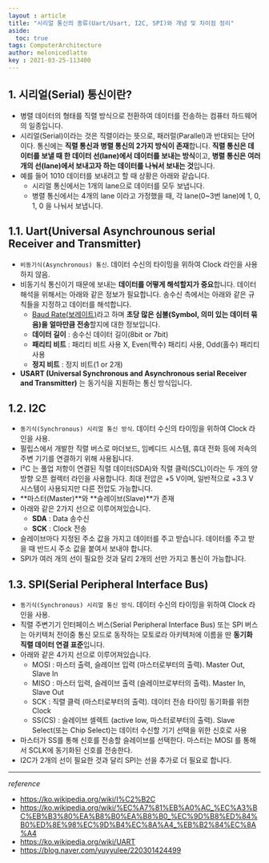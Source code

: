 ```yaml
---
layout : article
title: "시리얼 통신의 종류(Uart/Usart, I2C, SPI)와 개념 및 차이점 정리"
aside:
  toc: true
tags: ComputerArchitecture
author: melonicedlatte  
key : 2021-03-25-113400
---
```


## 1. 시리얼(Serial) 통신이란?

- 병렬 데이터의 형태를 직렬 방식으로 전환하여 데이터를 전송하는 컴퓨터 하드웨어의 일종입니다.
- 시리얼(Serial)이라는 것은 직렬이라는 뜻으로, 패러럴(Parallel)과 반대되는 단어이다. 통신에는 **직렬 통신과 병렬 통신의 2가지 방식이 존재**합니다. **직렬 통신은 데이터를 보낼 때 한 데이터 선(lane)에서 데이터를 보내는 방식**이고, **병렬 통신은 여러 개의 선(lane)에서 보내고자 하는 데이터를 나눠서 보내는 것**입니다.
- 예를 들어 1010 데이터를 보내려고 할 때 상황은 아래와 같습니다.
  - 시리얼 통신에서는 1개의 lane으로 데이터를 모두 보냅니다.
  - 병렬 통신에서는 4개의 lane 이라고 가정했을 때, 각 lane(0~3번 lane)에 1, 0, 1, 0 을 나눠서 보냅니다.

## 1.1. Uart(Universal Asynchrounous serial Receiver and Transmitter)

- `비동기식(Asynchronous) 통신`. 데이터 수신의 타이밍을 위하여 Clock 라인을 사용하지 않음.
- 비동기식 통신이기 때문에 보내는 **데이터를 어떻게 해석할지가 중요**합니다. 데이터 해석을 위해서는 아래와 같은 정보가 필요합니다. 송수신 측에서는 아래와 같은 규칙들을 지정하고 데이터를 해석합니다. 
  - [Baud Rate(보레이트)](http://melonicedlatte.com/2020/04/28/204700.html)라고 하며 **초당 많은 심볼(Symbol, 의미 있는 데이터 묶음)을 얼마만큼 전송**할지에 대한 정보입니다. 
  - **데이터 길이** : 송수신 데이터 길이(8bit or 7bit)
  - **패리티 비트** : 패리티 비트 사용 X, Even(짝수) 패리티 사용, Odd(홀수) 패리티 사용
  - **정지 비트** : 정지 비트(1 or 2개)
- **USART (Universal Synchronous and Asynchronous serial Receiver and Transmitter)** 는 동기식을 지원하는 통신 방식입니다. 

## 1.2. I2C

- `동기식(Synchronous) 시리얼 통신 방식`. 데이터 수신의 타이밍을 위하여 Clock 라인을 사용.
- 필립스에서 개발한 직렬 버스로 마더보드, 임베디드 시스템, 휴대 전화 등에 저속의 주변 기기를 연결하기 위해 사용됩니다.
- I²C 는 풀업 저항이 연결된 직렬 데이터(SDA)와 직렬 클럭(SCL)이라는 두 개의 양 방향 오픈 컬렉터 라인을 사용합니다. 최대 전압은 +5 V이며, 일반적으로 +3.3 V 시스템이 사용되지만 다른 전압도 가능합니다.
- **마스터(Master)**와 **슬레이브(Slave)**가 존재
- 아래와 같은 2가지 선으로 이루어져있습니다.
  - **SDA** : Data 송수신
  - **SCK** : Clock 전송
- 슬레이브마다 지정된 주소 값을 가지고 데이터를 주고 받습니다. 데이터를 주고 받을 때 반드시 주소 값을 붙여서 보내야 합니다.
- SPI가 여러 개의 선이 필요한 것과 달리 2개의 선만 가지고 통신이 가능합니다.

## 1.3. SPI(Serial Peripheral Interface Bus) 

- `동기식(Synchronous) 시리얼 통신 방식`. 데이터 수신의 타이밍을 위하여 Clock 라인을 사용.
- 직렬 주변기기 인터페이스 버스(Serial Peripheral Interface Bus) 또는 SPI 버스는 아키텍처 전이중 통신 모드로 동작하는 모토로라 아키텍처에 이름을 딴 **동기화 직렬 데이터 연결 표준**입니다.
- 아래와 같은 4가지 선으로 이루어져있습니다.
  - MOSI : 마스터 출력, 슬레이브 입력 (마스터로부터의 출력). Master Out, Slave In
  - MISO : 마스터 입력, 슬레이브 출력 (슬레이브로부터의 출력). Master In, Slave Out
  - SCK : 직렬 클럭 (마스터로부터의 출력). 데이터 전송 타이밍 동기화를 위한 Clock
  - SS(CS) : 슬레이브 셀렉트 (active low, 마스터로부터의 출력). Slave Select(또는 Chip Select)는 데이터 수신할 기기 선택을 위한 신호로 사용
- 마스터가 SS를 통해 신호를 전송할 슬레이브를 선택한다. 마스터는 MOSI 를 통해서 SCLK에 동기화된 신호를 전송한다. 
- I2C가 2개의 선이 필요한 것과 달리 SPI는 선을 추가로 더 필요로 합니다.

---

*reference*

- https://ko.wikipedia.org/wiki/I%C2%B2C
- https://ko.wikipedia.org/wiki/%EC%A7%81%EB%A0%AC_%EC%A3%BC%EB%B3%80%EA%B8%B0%EA%B8%B0_%EC%9D%B8%ED%84%B0%ED%8E%98%EC%9D%B4%EC%8A%A4_%EB%B2%84%EC%8A%A4
- https://ko.wikipedia.org/wiki/UART
- https://blog.naver.com/yuyyulee/220301424499
